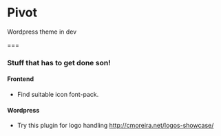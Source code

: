Pivot
=====

Wordpress theme in dev

===
### Stuff that has to get done son!


#### Frontend
- Find suitable icon font-pack.

#### Wordpress
- Try this plugin for logo handling http://cmoreira.net/logos-showcase/
